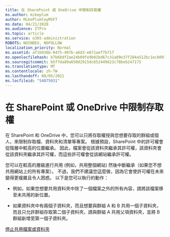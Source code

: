 ```yaml
---
title: 在 SharePoint 或 OneDrive 中限制存取權
ms.author: mikeplum
author: MikePlumleyMSFT
ms.date: 04/21/2020
ms.audience: ITPro
ms.topic: article
ms.service: o365-administration
ROBOTS: NOINDEX, NOFOLLOW
localization_priority: Normal
ms.assetid: af1b936b-0475-497b-a6d3-e671aef7b717
ms.openlocfilehash: b7b68df2ae24b09fe9b01bd67c31a89e37f284a512bc1ecb097ef52fae5ae7d6
ms.sourcegitcommit: b5f7da89a650d2915dc652449623c78be6247175
ms.translationtype: MT
ms.contentlocale: zh-TW
ms.lasthandoff: 08/05/2021
ms.locfileid: "54075031"
---
```

# <a name="restrict-access-in-sharepoint-or-onedrive"></a>在 SharePoint 或 OneDrive 中限制存取權

在 SharePoint 和 OneDrive 中，您可以只將存取權授與您想要存取的群組或個人，來限制存取檔、資料夾和清單等專案。 根據預設，SharePoint 中的許可權會從階層中較高的位置繼承。 因此，檔案會從該資料夾繼承其許可權，該資料夾會從該資料夾繼承其許可權，而這些許可權會從該網站繼承許可權。
  
您可以在較高的層級進行共用 (例如，共用整個網站) 然後中斷繼承（如果您不想共用網站上的所有專案）。 不過，我們不建議您這麼做，因為它會使許可權在未來變得更複雜且令人困惑。 以下是您可以執行的動作：
  
- 例如，如果您想要共用資料夾中除了一個檔案之外的所有內容，請將該檔案移至未共用的新位置。
    
- 如果資料夾中有兩個子資料夾，而且想要與群組 A 和 B 共用一個子資料夾，而且只允許群組存取第二個子資料夾，請與群組 A 共用父項資料夾，並將 B 群組新增至第一個子資料夾。
    
[停止共用檔案或資料夾 ](https://go.microsoft.com/fwlink/?linkid=2008861)
  

